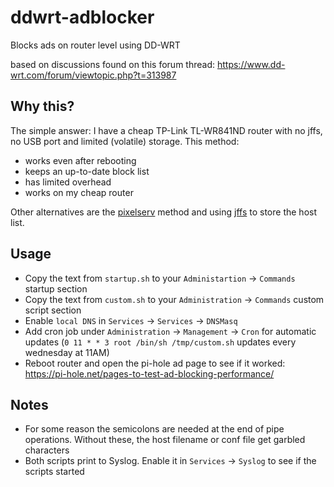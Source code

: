 # ddwrt-adblocker
Blocks ads on router level using DD-WRT

based on discussions found on this forum thread: 
https://www.dd-wrt.com/forum/viewtopic.php?t=313987

## Why this?
The simple answer: I have a cheap TP-Link TL-WR841ND router with no jffs, no USB port and limited (volatile) storage. This method:
* works even after rebooting
* keeps an up-to-date block list
* has limited overhead
* works on my cheap router

Other alternatives are the [pixelserv](https://secure.dd-wrt.com/phpBB2/viewtopic.php?p=434120&highlight=&sid=f9c90a3539cb6c2ae0f6e124877d909b) method and  using [jffs](https://www.dd-wrt.com/phpBB2/viewtopic.php?t=307533) to store the host list.

## Usage
* Copy the text from `startup.sh`  to your `Administartion` -> `Commands` startup section
* Copy the text from `custom.sh` to your `Administration` -> `Commands` custom script section
* Enable `local DNS`  in `Services` -> `Services` -> `DNSMasq`
* Add cron job under `Administration` -> `Management` -> `Cron` for automatic updates (`0 11 * * 3 root /bin/sh /tmp/custom.sh` updates every wednesday at 11AM)
* Reboot router and open the pi-hole ad page to see if it worked: https://pi-hole.net/pages-to-test-ad-blocking-performance/

## Notes
* For some reason the semicolons are needed at the end of pipe operations. Without these, the host filename or conf file get garbled characters
* Both scripts print to Syslog. Enable it in `Services` -> `Syslog` to see if the scripts started

